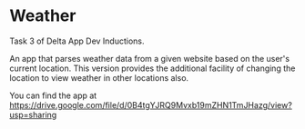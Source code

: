 # Weather
Task 3 of Delta App Dev Inductions.

An app that parses weather data from a given website based on the user's current location.
This version provides the additional facility of changing the location to view weather in other locations also.

You can find the app at https://drive.google.com/file/d/0B4tgYJRQ9Mvxb19mZHN1TmJHazg/view?usp=sharing
